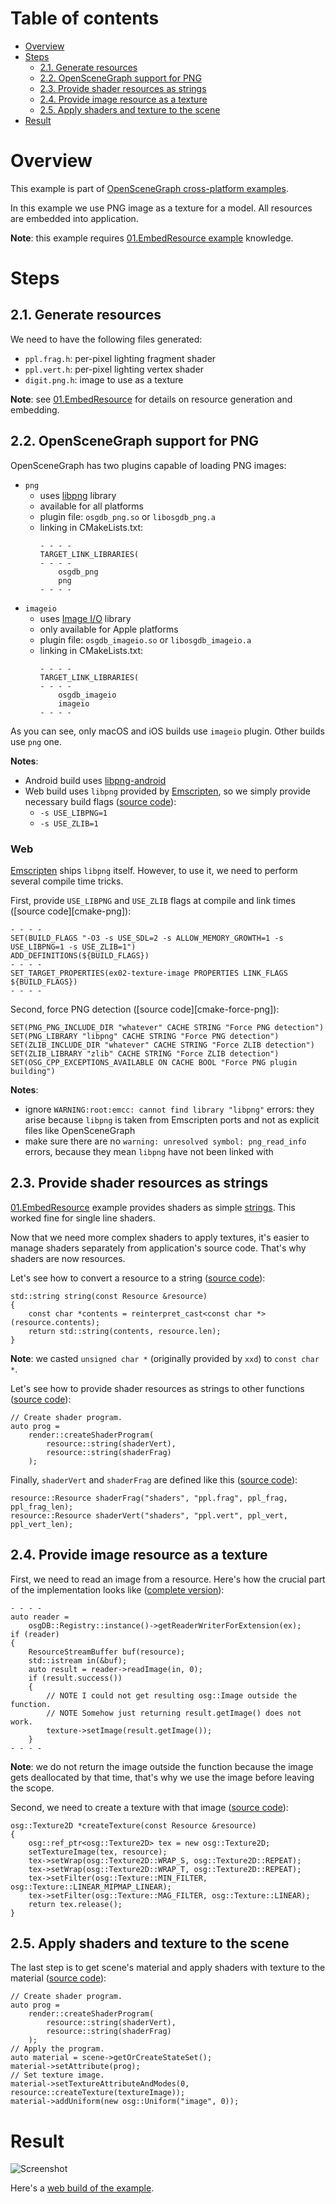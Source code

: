 
# Table of contents

* [Overview](#overview)
* [Steps](#steps)
    * [2.1. Generate resources](#generate)
    * [2.2. OpenSceneGraph support for PNG](#plugins)
    * [2.3. Provide shader resources as strings](#shaders)
    * [2.4. Provide image resource as a texture](#image)
    * [2.5. Apply shaders and texture to the scene](#scene)
* [Result](#result)

<a name="overview"/>

# Overview

This example is part of [OpenSceneGraph cross-platform examples][osgcpe].

In this example we use PNG image as a texture for a model. All resources are
embedded into application.

**Note**: this example requires [01.EmbedResource example][ex01] knowledge.

<a name="steps"/>

# Steps

<a name="generate"/>

## 2.1. Generate resources

We need to have the following files generated:

* `ppl.frag.h`: per-pixel lighting fragment shader
* `ppl.vert.h`: per-pixel lighting vertex shader
* `digit.png.h`: image to use as a texture

**Note**: see [01.EmbedResource][ex01] for details on resource generation and embedding.

<a name="plugins"/>

## 2.2. OpenSceneGraph support for PNG

OpenSceneGraph has two plugins capable of loading PNG images:

* `png`
    * uses [libpng][libpng] library
    * available for all platforms
    * plugin file: `osgdb_png.so` or `libosgdb_png.a`
    * linking in CMakeLists.txt:
        ```
        - - - -
        TARGET_LINK_LIBRARIES(
        - - - -
            osgdb_png
            png
        - - - -
        ```
* `imageio`
    * uses [Image I/O][imageio] library
    * only available for Apple platforms
    * plugin file: `osgdb_imageio.so` or `libosgdb_imageio.a`
    * linking in CMakeLists.txt:
        ```
        - - - -
        TARGET_LINK_LIBRARIES(
        - - - -
            osgdb_imageio
            imageio
        - - - -
        ```

As you can see, only macOS and iOS builds use `imageio` plugin. Other builds
use `png` one.

**Notes**:

* Android build uses [libpng-android][libpng-android]
* Web build uses `libpng` provided by [Emscripten][emscripten], so we simply
provide necessary build flags ([source code][emscripten-png]):
    * `-s USE_LIBPNG=1`
    * `-s USE_ZLIB=1`

<a name="web"/>

### Web

[Emscripten][emscripten] ships `libpng` itself. However, to use it, we need to
perform several compile time tricks.

First, provide `USE_LIBPNG` and `USE_ZLIB` flags at compile and link times
([source code][cmake-png]):

```
- - - -
SET(BUILD_FLAGS "-O3 -s USE_SDL=2 -s ALLOW_MEMORY_GROWTH=1 -s USE_LIBPNG=1 -s USE_ZLIB=1")
ADD_DEFINITIONS(${BUILD_FLAGS})
- - - -
SET_TARGET_PROPERTIES(ex02-texture-image PROPERTIES LINK_FLAGS ${BUILD_FLAGS})
- - - -
```

Second, force PNG detection ([source code][cmake-force-png]):
```
SET(PNG_PNG_INCLUDE_DIR "whatever" CACHE STRING "Force PNG detection")
SET(PNG_LIBRARY "libpng" CACHE STRING "Force PNG detection")
SET(ZLIB_INCLUDE_DIR "whatever" CACHE STRING "Force ZLIB detection")
SET(ZLIB_LIBRARY "zlib" CACHE STRING "Force ZLIB detection")
SET(OSG_CPP_EXCEPTIONS_AVAILABLE ON CACHE BOOL "Force PNG plugin building")
```

**Notes**:

* ignore `WARNING:root:emcc: cannot find library "libpng"` errors: they arise because `libpng` is taken from Emscripten ports and not as explicit files like OpenSceneGraph
* make sure there are no `warning: unresolved symbol: png_read_info` errors, because they mean `libpng` have not been linked with

<a name="shaders"/>

## 2.3. Provide shader resources as strings

[01.EmbedResource][ex01] example provides shaders as simple [strings][ex01-shaders].
This worked fine for single line shaders. 

Now that we need more complex shaders to apply textures, it's easier to manage
shaders separately from application's source code. That's why shaders are now
resources.

Let's see how to convert a resource to a string ([source code][resource-string]):

```
std::string string(const Resource &resource)
{
    const char *contents = reinterpret_cast<const char *>(resource.contents);
    return std::string(contents, resource.len);
}
```

**Note**: we casted `unsigned char *` (originally provided by `xxd`) to
`const char *`.


Let's see how to provide shader resources as strings to other functions
([source code][resource-string-usage]):

```
// Create shader program.
auto prog =
    render::createShaderProgram(
        resource::string(shaderVert),
        resource::string(shaderFrag)
    );
```

Finally, `shaderVert` and `shaderFrag` are defined like this
([source code][shaders-definition]):

```
resource::Resource shaderFrag("shaders", "ppl.frag", ppl_frag, ppl_frag_len);
resource::Resource shaderVert("shaders", "ppl.vert", ppl_vert, ppl_vert_len);
```

<a name="image"/>

## 2.4. Provide image resource as a texture

First, we need to read an image from a resource. Here's how the crucial part
of the implementation looks like ([complete version][resource-setTextureImage]):

```
- - - -
auto reader =
    osgDB::Registry::instance()->getReaderWriterForExtension(ex);
if (reader)
{
    ResourceStreamBuffer buf(resource);
    std::istream in(&buf);
    auto result = reader->readImage(in, 0);
    if (result.success())
    {
        // NOTE I could not get resulting osg::Image outside the function.
        // NOTE Somehow just returning result.getImage() does not work.
        texture->setImage(result.getImage());
    }
- - - -
```

**Note**: we do not return the image outside the function because the image
gets deallocated by that time, that's why we use the image before leaving the scope.

Second, we need to create a texture with that image
([source code][resource-createTexture]):

```
osg::Texture2D *createTexture(const Resource &resource)
{
    osg::ref_ptr<osg::Texture2D> tex = new osg::Texture2D;
    setTextureImage(tex, resource);
    tex->setWrap(osg::Texture2D::WRAP_S, osg::Texture2D::REPEAT);
    tex->setWrap(osg::Texture2D::WRAP_T, osg::Texture2D::REPEAT);
    tex->setFilter(osg::Texture::MIN_FILTER, osg::Texture::LINEAR_MIPMAP_LINEAR);
    tex->setFilter(osg::Texture::MAG_FILTER, osg::Texture::LINEAR);
    return tex.release();
}
```

<a name="scene"/>

## 2.5. Apply shaders and texture to the scene

The last step is to get scene's material and apply shaders with texture to the material ([source code][scene-textureImageScene]):

```
// Create shader program.
auto prog =
    render::createShaderProgram(
        resource::string(shaderVert),
        resource::string(shaderFrag)
    );
// Apply the program.
auto material = scene->getOrCreateStateSet();
material->setAttribute(prog);
// Set texture image.
material->setTextureAttributeAndModes(0, resource::createTexture(textureImage));
material->addUniform(new osg::Uniform("image", 0));
```

<a name="result"/>

# Result

![Screenshot](shot.png)

Here's a [web build of the example][web-build].

[osgcpe]: https://github.com/OGStudio/openscenegraph-cross-platform-examples
[osgcpg]: https://github.com/OGStudio/openscenegraph-cross-platform-guide
[ex01]: ../01.EmbedResource
[libpng]: http://www.libpng.org/pub/png/libpng.html
[imageio]: https://developer.apple.com/documentation/imageio
[libpng-android]: https://github.com/julienr/libpng-android
[emscripten]: http://emscripten.org/
[emscripten-png]: web/CMakeLists.txt#L29


[ex01-shaders]: https://github.com/OGStudio/openscenegraph-cross-platform-examples/blob/master/01.EmbedResource/desktop/src/scene.h#L37
[resource-string]: https://github.com/OGStudio/openscenegraph-cross-platform-examples/blob/master/02.TextureImage/desktop/src/resource.h#L177
[resource-string-usage]: https://github.com/OGStudio/openscenegraph-cross-platform-examples/blob/master/02.TextureImage/desktop/src/scene.h#L45
[shaders-definition]: https://github.com/OGStudio/openscenegraph-cross-platform-examples/blob/master/02.TextureImage/desktop/src/Example.h#L81
[resource-setTextureImage]: https://github.com/OGStudio/openscenegraph-cross-platform-examples/blob/master/02.TextureImage/desktop/src/resource.h#L184
[resource-createTexture]: https://github.com/OGStudio/openscenegraph-cross-platform-examples/blob/master/02.TextureImage/desktop/src/resource.h#L242
[scene-textureImageScene]: https://github.com/OGStudio/openscenegraph-cross-platform-examples/blob/master/02.TextureImage/desktop/src/scene.h#L39
[web-build]: https://ogstudio.github.io/openscenegraph-cross-platform-examples-web-builds/examples/02/ex02-texture-image.html
